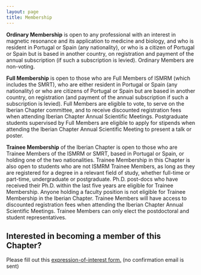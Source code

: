 ```yaml
---
layout: page
title: Membership
---
```



**Ordinary Membership** is open to any professional with an interest in magnetic resonance and its
application to medicine and biology, and who is resident in Portugal or Spain (any nationality), or who is a
citizen of Portugal or Spain but is based in another country, on registration and payment of the annual
subscription (if such a subscription is levied). Ordinary Members are non-voting.

**Full Membership** is open to those who are Full Members of ISMRM (which includes the SMRT), who are
either resident in Portugal or Spain (any nationality) or who are citizens of Portugal or Spain but are
based in another country, on registration (and payment of the annual subscription if such a subscription is
levied). Full Members are eligible to vote, to serve on the Iberian Chapter committee, and to receive
discounted registration fees when attending Iberian Chapter Annual Scientific Meetings. Postgraduate
students supervised by Full Members are eligible to apply for stipends when attending the Iberian Chapter
Annual Scientific Meeting to present a talk or poster.

**Trainee Membership** of the Iberian Chapter is open to those who are Trainee Members of the ISMRM or
SMRT, based in Portugal or Spain, or holding one of the two nationalities. Trainee Membership in this
Chapter is also open to students who are not ISMRM Trainee Members, as long as they are registered for
a degree in a relevant field of study, whether full-time or part-time, undergraduate or postgraduate. Ph.D.
post-docs who have received their Ph.D. within the last five years are eligible for Trainee Membership.
Anyone holding a faculty position is not eligible for Trainee Membership in the Iberian Chapter. Trainee
Members will have access to discounted registration fees when attending the Iberian Chapter Annual
Scientific Meetings. Trainee Members can only elect the postdoctoral and student representatives.

## **Interested in becoming a member of this Chapter?**
Please fill out this <a target="_blank" href="https://docs.google.com/forms/d/e/1FAIpQLScMYHgce_IrX9bDVwZmz0-mAn-K_04YVKRcgRCUsl277baG6A/viewform">expression-of-interest form.</a> (no confirmation email is sent)
